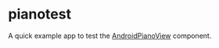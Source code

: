 # pianotest
A quick example app to test the [AndroidPianoView](https://github.com/2bard/AndroidPianoView) component.
